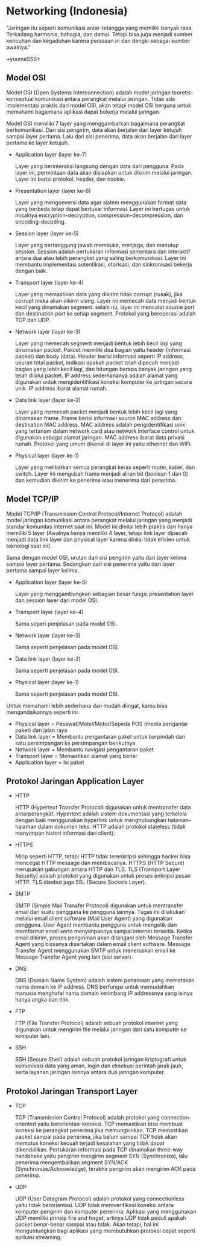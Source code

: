 # Networking (Indonesia)
"Jaringan itu seperti komunikasi antar-tetangga yang memiliki banyak rasa. Terkadang harmonis, bahagia, dan damai. Tetapi bisa juga menjadi sumber kericuhan dan kegaduhan karena perasaan iri dan dengki sebagai sumber awalnya."

+yuumaSSS+

## Model OSI
Model OSI (Open Systems Interconnection) adalah model jaringan teoretis-konseptual komunikasi antara perangkat melalui jaringan. Tidak ada implementasi praktis dari model OSI, akan tetapi model OSI berguna untuk memahami bagaimana aplikasi dapat bekerja melalui jaringan.

Model OSI memiliki 7 layer yang menggambarkan bagaimana perangkat berkomunikasi. Dari sisi pengirim, data akan berjalan dari layer ketujuh sampai layer pertama. Lalu dari sisi penerima, data akan berjalan dari layer pertama ke layer ketujuh.

- Application layer (layer ke-7)

  Layer yang berinteraksi langsung dengan data dari pengguna. Pada layer ini, permintaan data akan disiapkan untuk  dikirim melalui jaringan. Layer ini berisi protokol, header, dan cookie.

- Presentation layer (layer ke-6)
  
  Layer yang mengonversi data agar sistem menggunakan format data yang berbeda tetap dapat bertukar informasi. Layer ini bertugas untuk misalnya encryption-decryption, compression-decompression, dan encoding-decoding.
  
- Session layer (layer ke-5)

  Layer yang bertanggung jawab membuka, menjaga, dan menutup session. Session adalah pertukaran informasi sementara dan interaktif antara dua atau lebih perangkat yang saling berkomunikasi. Layer ini membantu implementasi autentikasi, otorisasi, dan sinkronisasi bekerja dengan baik.

- Transport layer (layer ke-4)

  Layer yang memastikan data yang dikirim tidak corrupt (rusak), jika corrupt maka akan dikirm ulang. Layer ini memecah data menjadi bentuk kecil yang dinamakan segment. selain itu, layer ini mencatat source port dan destination port ke setiap segment. Protokol yang beroperasi adalah TCP dan UDP.

- Network layer (layer ke-3)

  Layer yang memecah segment menjadi bentuk lebih kecil lagi yang dinamakan packet. Pakcet memiliki dua bagian yaitu header (informasi packet) dan body (data). Header berisi informasi seperti IP address, ukuran total packet, indikasi apakah packet telah dipecah menjadi bagian yang lebih kecil lagi, dan hitungan berapa banyak jaringan yang telah dilalui packet. IP address sederhananya adalah alamat yang digunakan untuk mengidentifikasi koneksi komputer ke jaringan secara unik. IP address ibarat alamat rumah.

- Data link layer (layer ke-2)

  Layer yang memecah packet menjadi bentuk lebih kecil lagi yang dinamakan frame. Frame berisi informasi source MAC address dan destination MAC address. MAC address adalah pengidentifikasi unik yang tertanam dalam network card atau network interface control untuk digunakan sebagai alamat jaringan. MAC address ibarat data privasi rumah. Protokol yang umum dikenal di layer ini yaitu ethernet dan WiFi.

- Physical layer (layer ke-1)

  Layer yang melibatkan semua perangkat keras seperti router, kabel, dan switch. Layer ini mengubah frame menjadi aliran bit (boolean 1 dan 0) dan kemudian dikirim ke penerima atau menerima dari penerima.

## Model TCP/IP
Model TCP/IP (Transmission Control Protocol/Internet Protocol) adalah model jaringan komunikasi antara perangkat melalui jaringan yang menjadi standar komunitas internet saat ini. Model ini dinilai lebih praktis dan hanya memiliki 5 layer (Awalnya hanya memiliki 4 layer, tetapi link layer dipecah menjadi data link layer dan physical layer karena dinilai tidak efisien untuk teknologi saat ini).

Sama dengan model OSI, urutan dari sisi pengirim yaitu dari layer kelima sampai layer pertama. Sedangkan dari sisi penerima yaitu dari layer pertama sampai layer kelima.

- Application layer (layer ke-5)

  Layer yang menggambungkan sebagian besar fungsi presentation layer dan session layer dari model OSI. 

- Transport layer (layer ke-4)

  Sama seperi penjelasan pada model OSI.

- Network layer (layer ke-3)

  Sama seperti penjelasan pada model OSI.

- Data link layer (layer ke-2)

  Sama seperti penjelasan pada model OSI.

- Physical layer (layer ke-1)

  Sama seperti penjelasan pada model OSI.

Untuk memahami lebih sederhana dan mudah diingat, kamu bisa mengandaikannya seperti ini:
- Physical layer = Pesawat/Mobil/Motor/Sepeda POS (media pengantar paket) dan jalan raya
- Data link layer = Membantu pengantaran paket untuk berpindah dari satu persimpangan ke persimpangan berikutnya
- Network layer = Membantu navigasi pengantaran paket
- Transport layer = Memastikan alamat yang benar
- Application layer = Isi paket

## Protokol Jaringan Application Layer
- HTTP

  HTTP (Hypertext Transfer Protocol) digunakan untuk mentransfer data antarperangkat. Hypertext adalah sistem dokumentasi yang terkelola dengan baik menggunakan hyperlink untuk menghubungkan halaman-halaman dalam dokumen teks. HTTP adalah protokol stateless (tidak menyimpan histori informasi dari client).
  
- HTTPS

  Mirip seperti HTTP, tetapi HTTP tidak terenkripsi sehingga hacker bisa mencegat HTTP message dan membacanya. HTTPS (HTTP Secure) merupakan gabungan antara HTTP dan TLS. TLS (Transport Layer Security) adalah protokol yang digunakan untuk proses enkripsi pesan HTTP. TLS disebut juga SSL (Secure Sockets Layer).

- SMTP

  SMTP (Simple Mail Transfer Protocol) digunakan untuk mentransfer email dari suatu pengguna ke pengguna lainnya. Tugas ini dilakukan melalui email client software (Mail User Agent) yang digunakan pengguna. User Agent membantu pengguna untuk mengetik dan memformat email serta menyimpannya sampai internet tersedia. Ketika email dikirim, proses pengiriman akan ditangani oleh Message Transfer Agent yang biasanya disertakan dalam email client software. Message Transfer Agent menggunakan SMTP untuk meneruskan email ke Message Transfer Agent yang lain (sisi server).

- DNS

  DNS (Domain Name System) adalah sistem penamaan yang memetakan nama domain ke IP address. DNS berfungsi untuk memudahkan manusia menghafal nama domain ketimbang IP addressnya yang isinya hanya angka dan titik.

- FTP

  FTP (File Transfer Protocol) adalah sebuah protokol internet yang digunakan untuk mengirim file melalui jaringan dari satu komputer ke komputer lain.

- SSH

  SSH (Secure Shell) adalah sebuah protokol jaringan kriptografi untuk komunikasi data yang aman, login dan eksekusi perintah jarak jauh, serta layanan jaringan lainnya antara dua jaringan komputer.

## Protokol Jaringan Transport Layer
- TCP

  TCP (Transmission Control Protocol) adalah protokol yang connection-oriented yaitu berorientasi koneksi. TCP memastikan bisa membuat koneksi ke perangkat penerima jika memungkinkan. TCP memastikan packet sampai pada penerima, jika belum sampai TCP tidak akan memutus koneksi kecuali terjadi kesalahan yang tidak dapat dikendalikan. Pertukaran informasi pada TCP dinamakan three-way handshake yaitu pengirim mengirim segment SYN (Synchronize), lalu penerima mengembalikan segment SYN/ACK (Synchronize/Acknowledge), terakhir pengirim akan mengirim ACK pada penerima.

- UDP

  UDP (User Datagram Protocol) adalah protokol yang connectionless yaitu tidak berorientasi. UDP tidak memverifikasi koneksi antara komputer pengirim dan komputer penerima. Aplikasi yang menggunakan UDP memiliki prinsip fire and forget, artinya UDP tidak peduli apakah packet benar-benar sampai atau tidak. Akan tetapi, hal ini menguntungkan bagi aplikasi yang membutuhkan protokol cepat seperti aplikasi streaming.

